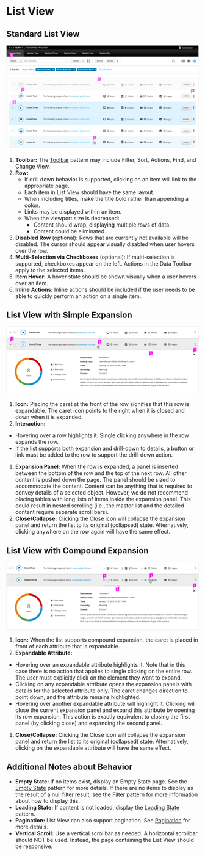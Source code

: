 # List View

## Standard List View

![List view](img/list-view-callout.png)

1. **Toolbar:** The [Toolbar](https://www.patternfly.org/pattern-library/forms-and-controls/toolbar) pattern may include Filter, Sort, Actions, Find, and Change View.
1. **Row:**
    - If drill down behavior is supported, clicking on an item will link to the appropriate page.
    - Each item in List View should have the same layout.
    - When including titles, make the title bold rather than appending a colon.
    - Links may be displayed within an item.
    - When the viewport size is decreased:
        - Content should wrap, displaying multiple rows of data.
        - Content could be eliminated.
1. **Disabled Row** (optional): Rows that are currently not available will be disabled. The cursor should appear visually disabled when user hovers over the row.
1. **Multi-Selection via Checkboxes** (optional): If multi-selection is supported, checkboxes appear on the left. Actions in the Data Toolbar apply to the selected items.
1. **Item Hover:** A hover state should be shown visually when a user hovers over an item.
1. **Inline Actions:** Inline actions should be included if the user needs to be able to quickly perform an action on a single item.

## List View with Simple Expansion

![List view with an expanded row](img/list-view-simple-expansion-callout.png)

1. **Icon:** Placing the caret at the front of the row signifies that this row is expandable. The caret icon points to the right when it is closed and down when it is expanded.
1. **Interaction:**
  - Hovering over a row highlights it. Single clicking anywhere in the row expands the row.
  - If the list supports both expansion and drill-down to details, a button or link must be added to the row to support the drill-down action.
1. **Expansion Panel:** When the row is expanded, a panel is inserted between the bottom of the row and the top of the next row. All other content is pushed down the page. The panel should be sized to accommodate the content. Content can be anything that is required to convey details of a selected object. However, we do not recommend placing tables with long lists of items inside the expansion panel. This could result in nested scrolling (i.e., the master list and the detailed content require separate scroll bars).
1. **Close/Collapse:** Clicking the Close icon will collapse the expansion panel and return the list to its original (collapsed) state. Alternatively, clicking anywhere on the row again will have the same effect.

## List View with Compound Expansion
![List view with compound expansion](img/list-view-compound-expansion-callout.png)

1. **Icon:** When the list supports compound expansion, the caret is placed in front of each attribute that is expandable.
1. **Expandable Attribute:**
  - Hovering over an expandable attribute highlights it. Note that in this case there is no action that applies to single clicking on the entire row. The user must explicitly click on the element they want to expand.
  - Clicking on any expandable attribute opens the expansion panels with details for the selected attribute only. The caret changes direction to point down, and the attribute remains highlighted.
  - Hovering over another expandable attribute will highlight it. Clicking will close the current expansion panel and expand this attribute by opening its row expansion. This action is exactly equivalent to closing the first panel (by clicking close) and expanding the second panel.
1. **Close/Collapse:** Clicking the Close icon will collapse the expansion panel and return the list to its original (collapsed) state. Alternatively, clicking on the expandable attribute will have the same effect.

## Additional Notes about Behavior

- **Empty State:** If no items exist, display an Empty State page. See the [Empty State](https://www.patternfly.org/pattern-library/communication/empty-state/#_) pattern for more details. If there are no items to display as the result of a null filter result, see the [Filter](http://www.patternfly.org/pattern-library/forms-and-controls/filter/) pattern for more information about how to display this.
- **Loading State:** If content is not loaded, display the [Loading State](http://www.patternfly.org/pattern-library/communication/loading-state/) pattern.
- **Pagination:** List View can also support pagination. See [Pagination](http://www.patternfly.org/pattern-library/navigation/pagination/) for more details.
- **Vertical Scroll:** Use a vertical scrollbar as needed. A horizontal scrollbar should NOT be used. Instead, the page containing the List View should be responsive.
